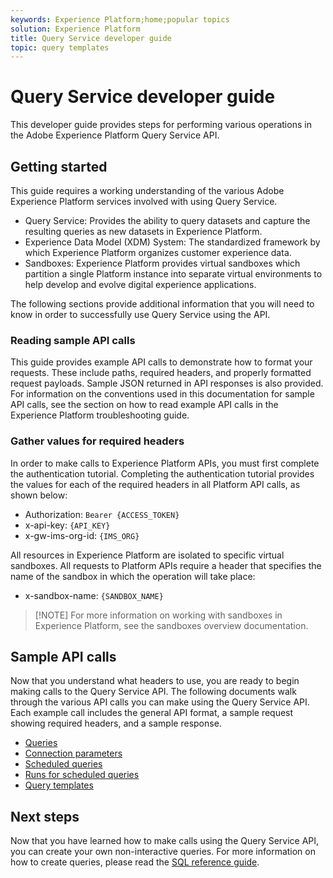 ```yaml
---
keywords: Experience Platform;home;popular topics
solution: Experience Platform
title: Query Service developer guide
topic: query templates
---
```


# Query Service developer guide

This developer guide provides steps for performing various operations in the Adobe Experience Platform Query Service API.

## Getting started

This guide requires a working understanding of the various Adobe Experience Platform services involved with using Query Service.

- Query Service: Provides the ability to query datasets and capture the resulting queries as new datasets in Experience Platform.
- Experience Data Model (XDM) System: The standardized framework by which Experience Platform organizes customer experience data.
- Sandboxes: Experience Platform provides virtual sandboxes which partition a single Platform instance into separate virtual environments to help develop and evolve digital experience applications.

The following sections provide additional information that you will need to know in order to successfully use Query Service using the API.

### Reading sample API calls

This guide provides example API calls to demonstrate how to format your requests. These include paths, required headers, and properly formatted request payloads. Sample JSON returned in API responses is also provided. For information on the conventions used in this documentation for sample API calls, see the section on how to read example API calls in the Experience Platform troubleshooting guide.

### Gather values for required headers

In order to make calls to Experience Platform APIs, you must first complete the authentication tutorial. Completing the authentication tutorial provides the values for each of the required headers in all Platform API calls, as shown below:

- Authorization: `Bearer {ACCESS_TOKEN}`
- x-api-key: `{API_KEY}`
- x-gw-ims-org-id: `{IMS_ORG}`

All resources in Experience Platform are isolated to specific virtual sandboxes. All requests to Platform APIs require a header that specifies the name of the sandbox in which the operation will take place:

- x-sandbox-name: `{SANDBOX_NAME}`
  
>[!NOTE] For more information on working with sandboxes in Experience Platform, see the sandboxes overview documentation.

## Sample API calls

Now that you understand what headers to use, you are ready to begin making calls to the Query Service API. The following documents walk through the various API calls you can make using the Query Service API. Each example call includes the general API format, a sample request showing required headers, and a sample response.

- [Queries](queries.md)
- [Connection parameters](connection-parameters.md)
- [Scheduled queries](scheduled-queries.md)
- [Runs for scheduled queries](runs-scheduled-queries.md)
- [Query templates](query-templates.md)

## Next steps

Now that you have learned how to make calls using the Query Service API, you can create your own non-interactive queries. For more information on how to create queries, please read the [SQL reference guide](../sql/overview.md).